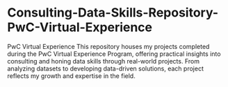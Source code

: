 # Consulting-Data-Skills-Repository-PwC-Virtual-Experience
PwC Virtual Experience This repository houses my projects completed during the PwC Virtual Experience Program, offering practical insights into consulting and honing data skills through real-world projects. From analyzing datasets to developing data-driven solutions, each project reflects my growth and expertise in the field. 
